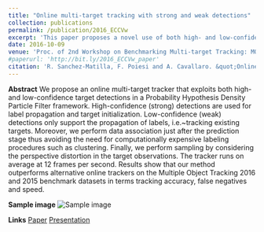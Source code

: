 ```yaml
---
title: "Online multi-target tracking with strong and weak detections"
collection: publications
permalink: /publication/2016_ECCVw
excerpt: 'This paper proposes a novel use of both high- and low-confidence target detections in a Probability Hypothesis Density Particle Filter framework for online multi-target tracker.'
date: 2016-10-09
venue: 'Proc. of 2nd Workshop on Benchmarking Multi-target Tracking: MOTChallenge 2016, Amsterdam, October 9'
#paperurl: 'http://bit.ly/2016_ECCVw_paper'
citation: 'R. Sanchez-Matilla, F. Poiesi and A. Cavallaro. &quot;Online multi-target tracking with strong and weak detection.&quot; <i>Proc. of 2nd Workshop on Benchmarking Multi-target Tracking: MOTChallenge</i>.'
---
```

**Abstract**
We propose an online multi-target tracker that exploits both high- and low-confidence target detections in a Probability Hypothesis Density Particle Filter framework. High-confidence (strong) detections are used for label propagation and target initialization. Low-confidence (weak) detections only support the propagation of labels, i.e.~tracking existing targets. Moreover, we perform data association just after the prediction stage thus avoiding the need for computationally expensive labeling procedures such as clustering. Finally, we perform sampling by considering the perspective distortion in the target  observations. The tracker runs on average at 12 frames per second. Results show that our method outperforms alternative online trackers on the Multiple Object Tracking 2016 and 2015 benchmark datasets in terms tracking accuracy, false negatives and speed. 

**Sample image**
![Sample image](https://risama.github.io/files/2016_ECCVw/sample1.png)

**Links**
[Paper](http://bit.ly/2016_ECCVw_paper)
[Presentation](http://bit.ly/2016_ECCVw_presentation)
